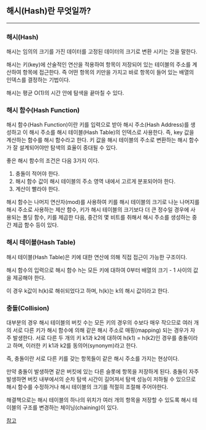 ## 해시(Hash)란 무엇일까?

---

### 해시(Hash)

해시는 임의의 크기를 가진 데이터를 고정된 데이터의 크기로 변환 시키는 것을 말한다.

해시는 키(key)에 산술적인 연산을 적용하여 항목이 저장되어 있는 테이블의 주소를 계산하여 항목에 접근한다. 즉 어떤 항목의 키만을 가지고 바로 항목이 들어 있는 배열의 인덱스를 결정하는 기법이다.

해시는 평균 O(1)의 시간 안에 탐색을 끝마칠 수 있다. 



### 해시 함수(Hash Function)

해시 함수(Hash Function)이란 키를 입력으로 받아 해시 주소(Hash Address)를 생성하고 이 해시 주소를 해시 테이블(Hash Table)의 인덱스로 사용한다. 즉, key 값을 계산하는 함수를 해시 함수라고 한다. 키 값을 해시 테이블의 주소로 변환하는 해시 함수가 잘 설계되어야만 탐색의 효율이 중대될 수 있다.

좋은 해시 함수의 조건은 다음 3가지 이다.

1. 충돌이 적어야 한다.
2. 해시 함수 값이 해시 테이블의 주소 영역 내에서 고르게 분포되어야 한다.
3. 계산이 빨라야 한다.



해시 함수는 나머지 연산자(mod)를 사용하여 키를 해시 테이블의 크기로 나눈 나머지를 해시 주소로 사용하는 제산 함수, 키가 해시 테이블의 크기보다 더 큰 정수일 경우에 사용되는 폴딩 함수, 키를 제곱한 다음, 중간의 몇 비트를 취해서 해시 주소를 생성하는 중간 제곱 함수 등이 있다.



### 해시 테이블(Hash Table)

해시 테이블(Hash Table)은 키에 대한 연산에 의해 직접 접근이 가능한 구조이다.

해시 함수의 입력으로 해시 함수 h는 모든 키에 대하여 0부터 배열의 크기 - 1 사이의 값을 제공해야 한다. 

이 경우 k값이 h(k)로 해쉬되었다고 하며, h(k)는 k의 해시 값이라고 한다.



### 충돌(Collision)

대부분의 경우 해시 테이블의 버킷 수는 모든 키의 경우의 수보다 매우 작으므로 여러 개의 서로 다른 키가 해시 함수에 의해 같은 해시 주소로 매핑(mapping) 되는 경우가 자주 발생한다. 서로 다른 두 개의 키 k1과 k2에 대하여 h(k1) = h(k2)인 경우를 충돌이라고 하며, 이러한 키 k1과 k2를 동의어(synonym)라고 한다. 

즉, 충돌이란 서로 다른 키를 갖는 항목들이 같은 해시 주소를 가지는 현상이다.

만약 충돌이 발생하면 같은 버킷에 있는 다른 슬롯에 항목을 저장하게 된다. 충돌이 자주 발생하면 버킷 내부에서의 순차 탐색 시간이 길어져서 탐색 성능이 저하될 수 있으므로 해시 함수를 수정하거나 해시 테이블의 크기를 적절히 조절해 주어야한다.

해결책으로는 해시 테이블의 하나의 위치가 여러 개의 항목을 저장할 수 있도록 해시 테이블의 구조를 변경하는 체이닝(chaining)이 있다.



[참고](https://hsp1116.tistory.com/35)